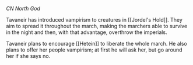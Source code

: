*CN North God*

Tavaneir has introduced vampirism to creatures in [[Jordel's Hold]]. They aim to spread it throughout the march, making the marchers able to survive in the night and then, with that advantage, overthrow the imperials.

Tavaneir plans to encourage [[Hetein]] to liberate the whole march. He also plans to offer her people vampirism; at first he will ask her, but go around her if she says no.